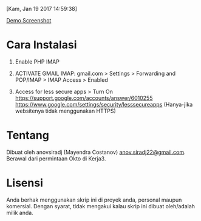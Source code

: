 [Kam, Jan 19 2017 14:59:38]

[Demo Screenshot](http://i.imgur.com/6Id7GUQ.gifv)

# Cara Instalasi

1. Enable PHP IMAP

2. ACTIVATE GMAIL IMAP:
gmail.com > Settings > Forwarding and POP/IMAP > IMAP Access > Enabled

3. Access for less secure apps > Turn On
https://support.google.com/accounts/answer/6010255
https://www.google.com/settings/security/lesssecureapps
(Hanya-jika websitenya tidak menggunakan HTTPS)

# Tentang

Dibuat oleh anovsiradj (Mayendra Costanov) <anov.siradj22@gmail.com>.
Berawal dari permintaan Okto di Kerja3.

# Lisensi

Anda berhak menggunakan skrip ini di proyek anda, personal maupun komersial.
Dengan syarat, tidak mengakui kalau skrip ini dibuat oleh/adalah milik anda.
